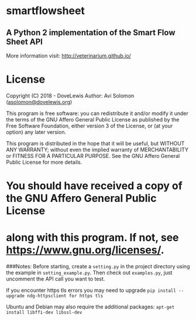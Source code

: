 # smartflowsheet
## A Python 2 implementation of the Smart Flow Sheet API
More information visit: http://veterinarium.github.io/

# License
Copyright (C) 2018 - DoveLewis
Author: Avi Solomon (asolomon@dovelewis.org)

This program is free software: you can redistribute it and/or modify
it under the terms of the GNU Affero General Public License as published
by the Free Software Foundation, either version 3 of the License, or
(at your option) any later version.

This program is distributed in the hope that it will be useful,
but WITHOUT ANY WARRANTY; without even the implied warranty of
MERCHANTABILITY or FITNESS FOR A PARTICULAR PURPOSE.  See the
GNU Affero General Public License for more details.

# You should have received a copy of the GNU Affero General Public License
# along with this program.  If not, see <https://www.gnu.org/licenses/>.

###Notes:
Before starting, create a `setting.py` in the project directory using the example in `setting_example.py`. Then check out `examples.py`, just uncomment the API call you want to test.

If you encounter https tls errors you may need to upgrade
  ```pip install --upgrade ndg-httpsclient for https tls```

Ubuntu and Debian may also require the additional packages:
  ```apt-get install libffi-dev libssl-dev```
